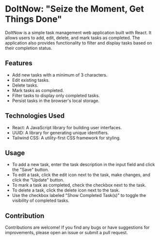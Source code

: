 # DoItNow: "Seize the Moment, Get Things Done"

DoItNow is a simple task management web application built with React. It allows users to add, edit, delete, and mark tasks as completed. The application also provides functionality to filter and display tasks based on their completion status.

## Features

- Add new tasks with a minimum of 3 characters.
- Edit existing tasks.
- Delete tasks.
- Mark tasks as completed.
- Filter tasks to display only completed tasks.
- Persist tasks in the browser's local storage.

## Technologies Used

- React: A JavaScript library for building user interfaces.
- UUID: A library for generating unique identifiers.
- Tailwind CSS: A utility-first CSS framework for styling.

## Usage
- To add a new task, enter the task description in the input field and click the "Save" button.
- To edit a task, click the edit icon next to the task, make changes, and click the "Update" button.
- To mark a task as completed, check the checkbox next to the task.
- To delete a task, click the delete icon next to the task.
- Use the checkbox labeled "Show Completed Task(s)" to toggle the visibility of completed tasks.

## Contribution

Contributions are welcome! If you find any bugs or have suggestions for improvements, please open an issue or submit a pull request.
